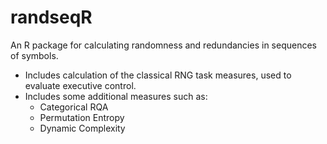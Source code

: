 # randseqR

An R package for calculating randomness and redundancies in sequences of symbols.

* Includes calculation of the classical RNG task measures, used to evaluate executive control.
* Includes some additional measures such as:
    + Categorical RQA
    + Permutation Entropy
    + Dynamic Complexity
    
    